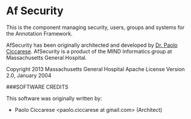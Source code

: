 
Af Security
================================================================

This is the component managing security, users, groups and systems for the Annotation Framework.

AfSecurity has been originally architected and developed by [Dr. Paolo Ciccarese](http://www.paolociccarse.info). 
AfSecurity is a product of the MIND Informatics group at Massachusetts General Hospital. 

Copyright 2013 Massachusetts General Hospital
Apache License Version 2.0, January 2004


  
###SOFTWARE CREDITS

This software was originally written by:

   - Paolo Ciccarese  <paolo.ciccarese at gmail.com> (Architect)
  

